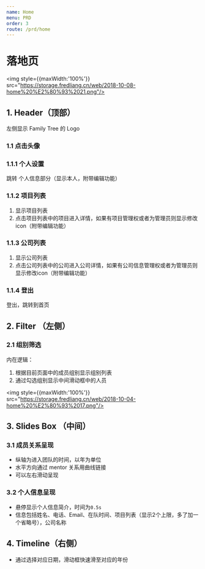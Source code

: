 ```yaml
---
name: Home
menu: PRD
order: 3
route: /prd/home
---
```


# 落地页

<img style={{maxWidth:'100%'}} src="https://storage.fredliang.cn/web/2018-10-08-home%20%E2%80%93%2021.png"/>

## 1. Header（顶部）


左侧显示 Family Tree 的 Logo

### 1.1 点击头像

### 1.1.1 个人设置

跳转 个人信息部分（显示本人，附带编辑功能）

### 1.1.2 项目列表

1. 显示项目列表
2. 点击项目列表中的项目进入详情，如果有项目管理权或者为管理员则显示修改icon（附带编辑功能）

### 1.1.3 公司列表

1. 显示公司列表
2. 点击公司列表中的公司进入公司详情，如果有公司信息管理权或者为管理员则显示修改icon（附带编辑功能）

### 1.1.4 登出

登出，跳转到首页

## 2. Filter （左侧）

### 2.1 组别筛选

内在逻辑：
1. 根据目前页面中的成员组别显示组别列表
2. 通过勾选组别显示中间滑动框中的人员


<img style={{maxWidth:'100%'}} src="https://storage.fredliang.cn/web/2018-10-04-home%20%E2%80%93%2017.png"/>


## 3. Slides Box （中间）

### 3.1 成员关系呈现
* 纵轴为进入团队的时间，以年为单位
* 水平方向通过 mentor 关系用曲线链接
* 可以左右滑动呈现

### 3.2 个人信息呈现
* 悬停显示个人信息简介，时间为`0.5s`
* 信息包括姓名、电话、Email、在队时间、项目列表（显示2个上限，多了加一个省略号），公司名称


## 4. Timeline（右侧）

* 通过选择对应日期，滑动框快速滑至对应的年份